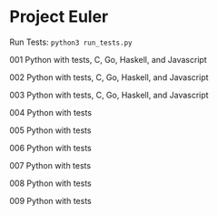 # Project Euler

Run Tests: `python3 run_tests.py`

001
Python with tests, C, Go, Haskell, and Javascript

002
Python with tests, C, Go, Haskell, and Javascript

003
Python with tests, C, Go, Haskell, and Javascript

004
Python with tests

005
Python with tests

006
Python with tests

007
Python with tests

008
Python with tests

009
Python with tests
